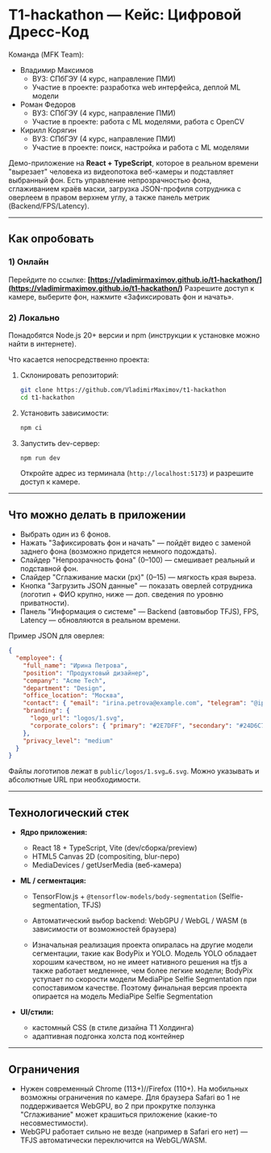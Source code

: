 # T1-hackathon — Кейс: Цифровой Дресс-Код

Команда (MFK Team):
- Владимир Максимов
    - ВУЗ: СПбГЭУ (4 курс, направление ПМИ)
    - Участие в проекте: разработка web интерфейса, деплой ML модели
- Роман Федоров
    - ВУЗ: СПбГЭУ (4 курс, направление ПМИ)
    - Участие в проекте: работа с ML моделями, работа с OpenCV
- Кирилл Корягин
    - ВУЗ: СПбГЭУ (4 курс, направление ПМИ)
    - Участие в проекте: поиск, настройка и работа с ML моделями

Демо-приложение на **React + TypeScript**, которое в реальном времени "вырезает" человека из видеопотока веб-камеры и подставляет выбранный фон. Есть управление непрозрачностью фона, сглаживанием краёв маски, загрузка JSON-профиля сотрудника с оверлеем в правом верхнем углу, а также панель метрик (Backend/FPS/Latency).

---

## Как опробовать

### 1) Онлайн

Перейдите по ссылке: **[https://vladimirmaximov.github.io/t1-hackathon/](https://vladimirmaximov.github.io/t1-hackathon/)**
Разрешите доступ к камере, выберите фон, нажмите «Зафиксировать фон и начать».

### 2) Локально

Понадобятся Node.js 20+ версии и npm (инструкции к установке можно найти в интернете).

Что касается непосредственно проекта:

1. Склонировать репозиторий:

   ```bash
   git clone https://github.com/VladimirMaximov/t1-hackathon
   cd t1-hackathon
   ```

2. Установить зависимости:

   ```bash
   npm ci
   ```

3. Запустить dev-сервер:

   ```bash
   npm run dev
   ```

   Откройте адрес из терминала (`http://localhost:5173`) и разрешите доступ к камере.


---

## Что можно делать в приложении

* Выбрать один из 6 фонов.
* Нажать "Зафиксировать фон и начать" — пойдёт видео с заменой заднего фона (возможно придется немного подождать).
* Слайдер "Непрозрачность фона" (0–100) — смешивает реальный и подставной фон.
* Слайдер "Сглаживание маски (px)" (0–15) — мягкость края выреза.
* Кнопка "Загрузить JSON данные" — показать оверлей сотрудника (логотип + ФИО крупно, ниже — доп. сведения по уровню приватности).
* Панель "Информация о системе" — Backend (автовыбор TFJS), FPS, Latency — обновляются в реальном времени.

Пример JSON для оверлея:

```json
{
  "employee": {
    "full_name": "Ирина Петрова",
    "position": "Продуктовый дизайнер",
    "company": "Acme Tech",
    "department": "Design",
    "office_location": "Москва",
    "contact": { "email": "irina.petrova@example.com", "telegram": "@ipetrova" },
    "branding": {
      "logo_url": "logos/1.svg",
      "corporate_colors": { "primary": "#2E7DFF", "secondary": "#24D6C7" }
    },
    "privacy_level": "medium"
  }
}
```

Файлы логотипов лежат в `public/logos/1.svg…6.svg`. Можно указывать и абсолютные URL при необходимости.

---

## Технологический стек

* **Ядро приложения:**

  * React 18 + TypeScript, Vite (dev/сборка/preview)
  * HTML5 Canvas 2D (compositing, blur-перо)
  * MediaDevices / getUserMedia (веб-камера)

* **ML / сегментация:**

  * TensorFlow.js + `@tensorflow-models/body-segmentation` (Selfie-segmentation, TFJS)
  * Автоматический выбор backend: WebGPU / WebGL / WASM (в зависимости от возможностей браузера)

  * Изначальная реализация проекта опиралась на другие модели сегментации, такие как BodyPix и YOLO. Модель YOLO обладает хорошим качеством, но не имеет нативного решения на tfjs а также работает медленнее, чем более легкие модели; BodyPix уступает по скорости модели MediaPipe Selfie Segmentation при сопоставимом качестве. Поэтому финальная версия проекта опирается на модель MediaPipe Selfie Segmentation

* **UI/стили:**

  * кастомный CSS (в стиле дизайна Т1 Холдинга)
  * адаптивная подгонка холста под контейнер


---

## Ограничения

* Нужен современный Chrome (113+)//Firefox (110+). На мобильных возможны ограничения по камере. Для браузера Safari во 1 не поддерживается WebGPU, во 2 при прокрутке ползунка "Сглаживание" может крашиться приложение (какие-то несовместимости).
* WebGPU работает сильно не везде (например в Safari его нет) — TFJS автоматически переключится на WebGL/WASM.
